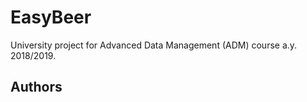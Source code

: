 # EasyBeer
University project for Advanced Data Management (ADM) course a.y. 2018/2019.

## Authors
